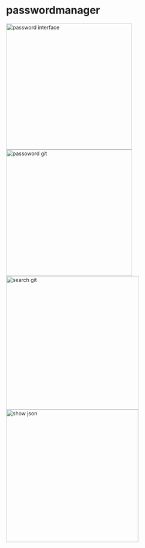 # passwordmanager
<img width="342" alt="password interface" src="https://user-images.githubusercontent.com/89553093/151707783-e8ebff22-8522-406c-b834-385f49ca8edb.png">
<img width="343" alt="passoword git" src="https://user-images.githubusercontent.com/89553093/151707790-2266c928-029b-457d-9de3-125324b30036.png">
<img width="362" alt="search git" src="https://user-images.githubusercontent.com/89553093/151707796-2dd95f53-423e-4733-9106-0b629266605f.png">
<img width="360" alt="show json" src="https://user-images.githubusercontent.com/89553093/151707800-295ca384-e937-4740-91a8-228c01d40656.png">
